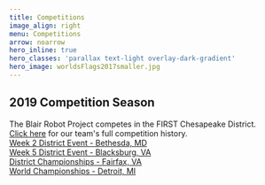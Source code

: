 ```yaml
---
title: Competitions
image_align: right
menu: Competitions
arrow: noarrow
hero_inline: true
hero_classes: 'parallax text-light overlay-dark-gradient'
hero_image: worldsFlags2017smaller.jpg
---
```


## 2019 Competition Season	
The Blair Robot Project competes in the FIRST Chesapeake District. <br>[Click here](../../04.ABOUT_US/02.HISTORY/) for our team's full competition history.  
[Week 2 District Event - Bethesda, MD](https://www.thebluealliance.com/event/2019mdbet)  
[Week 5 District Event - Blacksburg, VA](https://www.thebluealliance.com/event/2019vabla)  
[District Championships - Fairfax, VA](https://www.thebluealliance.com/event/2019chcmp)  
[World Championships - Detroit, MI](https://www.thebluealliance.com/event/2019cmpmi)
